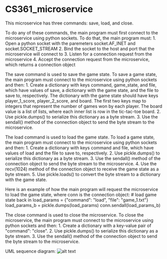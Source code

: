 # CS361_microservice

This microservice has three commands: save, load, and close.

To do any of these commands, the main program must first connect to the 
microservice using python sockets. To do that, the main program must:
    1. Open a python socket with the paremeters socket.AF_INET and socket.SOCKET_STREAM
    2. Bind the socket to the host and port that the microservice will connect to
    3. Listen for a connection request from the microservice
    4. Accept the connection request from the microservice, which returns a 
    connection object

The save command is used to save the game state. To save a game state, the main program must connect to the microservice using python sockets and then:
    1. Create a dictionary with keys command, game_state, and file, which have 
    values of save, a dictionary with the game state, and the file to save to, 
    respectively. The dictionary with the game state should have keys 
    player_1_score, player_2_score, and board. The first two keys map to 
    integers that represent the number of games won by each player. The board 
    value is a list of lists, where each inner list is row in the tic-tac-toe 
    board. 
    2. Use pickle.dumps() to serialize this dictionary as a byte stream.
    3. Use the sendall() method of the connection object to send the byte 
    stream to the microservice.

The load command is used to load the game state. To load a game state, the main program must connect to the microservice using python sockets and then:
    1. Create a dictionary with keys command and file, which have values of 
    load and the file to save to, respectively.
    2. Use pickle.dumps() to serialize this dictionary as a byte stream.
    3. Use the sendall() method of the connection object to send the byte 
    stream to the microservice.
    4. Use the recv(1024) method of the connection object to receive the 
    game state as a byte stream.
    5. Use pickle.loads() to convert the byte stream to a dictionary with the 
    game state. 

Here is an example of how the main program will request the microservice to 
load the game state, where conn is the connection object:
    # load game state back in
    load_params = {"command": "load",
                    "file": "game_1.txt"}
    load_params_b = pickle.dumps(load_params)
    conn.sendall(load_params_b)

The close command is used to close the microservice. To close the 
microservice, the main program must connect to the microservice using python 
sockets and then:
    1. Create a dictionary with a key-value pair of "command": "close". 
    2. Use pickle.dumps() to serialize this dictionary as a byte stream.
    3. Use the sendall() method of the connection object to send the byte 
    stream to the microservice.

UML sequence diagram:
![alt text](https://github.com/connordilgren/CS361_microservice/UML_sequence_diagram.png?raw=true)

